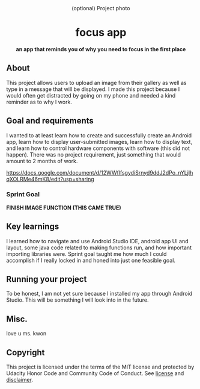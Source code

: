 <div align="center">(optional) Project photo</div>
<h1 align="center">focus app</h1>
<p align="center"><strong>an app that reminds you of why you need to focus in the first place</strong>
<br/>

<h2>About</h2>
This project allows users to upload an image from their gallery as well as type in a message that will be displayed. I made this project because I would often get distracted by going on my phone and needed a kind reminder as to why I work. 

<h2>Goal and requirements</h2>
 I wanted to at least learn how to create and successfully create an Android app, learn how to display user-submitted images, learn how to display text, and learn how to control hardware components with software (this did not happen). There was no project requirement, just something that would amount to 2 months of work. 
 
 https://docs.google.com/document/d/12WWflfsgydiSrnyd9ddJ2dPo_nYLjIhqXOLRMe46mK8/edit?usp=sharing
 
 <h3>Sprint Goal</h3>
<strong>FINISH IMAGE FUNCTION (THIS CAME TRUE) </strong><br/>

<h2>Key learnings</h2>
I learned how to navigate and use Android Studio IDE, android app UI and layout, some java code related to making functions run, and how important importing libraries were. 
Sprint goal taught me how much I could accomplish if I really locked in and honed into just one feasible goal. 

<h2>Running your project</h2>
To be honest, I am not yet sure because I installed my app through Android Studio. This will be something I will look into in the future. 

<h2>Misc.</h2>
love u ms. kwon

<h2>Copyright</h2>
This project is licensed under the terms of the MIT license and protected by Udacity Honor Code and Community Code of Conduct. See <a href="LICENSE.md">license</a> and <a href="LICENSE.DISCLAIMER.md">disclaimer</a>.
